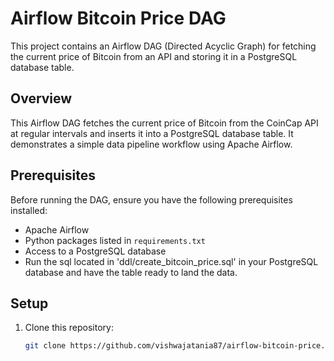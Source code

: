 # Airflow Bitcoin Price DAG

This project contains an Airflow DAG (Directed Acyclic Graph) for fetching the current price of Bitcoin from an API and storing it in a PostgreSQL database table.

## Overview

This Airflow DAG fetches the current price of Bitcoin from the CoinCap API at regular intervals and inserts it into a PostgreSQL database table. It demonstrates a simple data pipeline workflow using Apache Airflow.

## Prerequisites

Before running the DAG, ensure you have the following prerequisites installed:

- Apache Airflow
- Python packages listed in `requirements.txt`
- Access to a PostgreSQL database
- Run the sql located in 'ddl/create_bitcoin_price.sql' in your PostgreSQL database and have the table ready to land the data. 

## Setup

1. Clone this repository:

   ```bash
   git clone https://github.com/vishwajatania87/airflow-bitcoin-price.git
